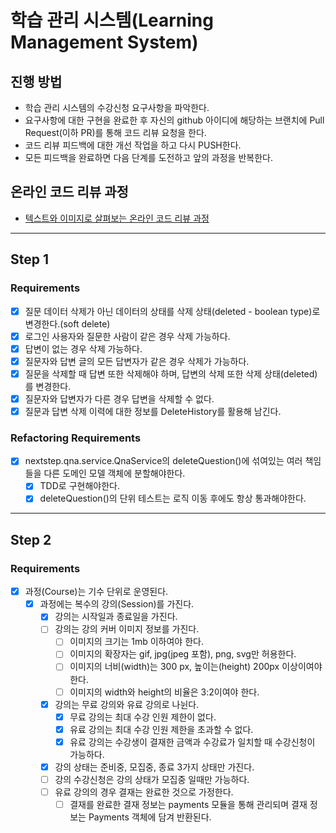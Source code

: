 # 학습 관리 시스템(Learning Management System)
## 진행 방법
* 학습 관리 시스템의 수강신청 요구사항을 파악한다.
* 요구사항에 대한 구현을 완료한 후 자신의 github 아이디에 해당하는 브랜치에 Pull Request(이하 PR)를 통해 코드 리뷰 요청을 한다.
* 코드 리뷰 피드백에 대한 개선 작업을 하고 다시 PUSH한다.
* 모든 피드백을 완료하면 다음 단계를 도전하고 앞의 과정을 반복한다.

## 온라인 코드 리뷰 과정
* [텍스트와 이미지로 살펴보는 온라인 코드 리뷰 과정](https://github.com/next-step/nextstep-docs/tree/master/codereview)

----

## Step 1
### Requirements

- [x] 질문 데이터 삭제가 아닌 데이터의 상태를 삭제 상태(deleted - boolean type)로 변경한다.(soft delete)
- [x] 로그인 사용자와 질문한 사람이 같은 경우 삭제 가능하다.
- [x] 답변이 없는 경우 삭제 가능하다.
- [x] 질문자와 답변 글의 모든 답변자가 같은 경우 삭제가 가능하다.
- [x] 질문을 삭제할 때 답변 또한 삭제해야 하며, 답변의 삭제 또한 삭제 상태(deleted)를 변경한다.
- [x] 질문자와 답변자가 다른 경우 답변을 삭제할 수 없다.
- [x] 질문과 답변 삭제 이력에 대한 정보를 DeleteHistory를 활용해 남긴다.

### Refactoring Requirements

- [x] nextstep.qna.service.QnaService의 deleteQuestion()에 섞여있는 여러 책임들을 다른 도메인 모델 객체에 분할해야한다.
  - [x] TDD로 구현해야한다.
  - [x] deleteQuestion()의 단위 테스트는 로직 이동 후에도 항상 통과해야한다.

----

## Step 2
### Requirements

- [x] 과정(Course)는 기수 단위로 운영된다.
  - [x] 과정에는 복수의 강의(Session)를 가진다.
    - [x] 강의는 시작일과 종료일을 가진다.
    - [ ] 강의는 강의 커버 이미지 정보를 가진다.
      - [ ] 이미지의 크기는 1mb 이하여야 한다.
      - [ ] 이미지의 확장자는 gif, jpg(jpeg 포함), png, svg만 허용한다.
      - [ ] 이미지의 너비(width)는 300 px, 높이는(height) 200px 이상이여야 한다.
      - [ ] 이미지의 width와 height의 비율은 3:2이여야 한다.
    - [x] 강의는 무료 강의와 유료 강의로 나뉜다.
      - [x] 무료 강의는 최대 수강 인원 제한이 없다.
      - [x] 유료 강의는 최대 수강 인원 제한을 초과할 수 없다.
      - [x] 유료 강의는 수강생이 결재한 금액과 수강료가 일치할 때 수강신청이 가능하다.
    - [x] 강의 상태는 준비중, 모집중, 종료 3가지 상태만 가진다.
    - [ ] 강의 수강신청은 강의 상태가 모집중 일때만 가능하다.
    - [ ] 유료 강의의 경우 결재는 완료한 것으로 가정한다.
      - [ ] 결재를 완료한 결재 정보는 payments 모듈을 통해 관리되며 결재 정보는 Payments 객체에 담겨 반환된다.